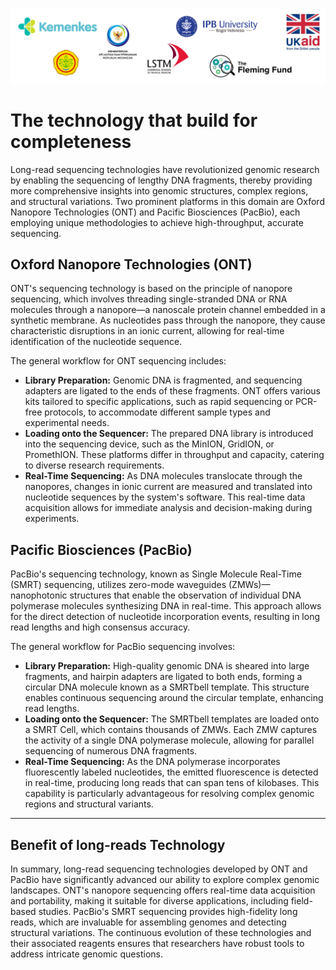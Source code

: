 ![collaboration-logo](../IM/Github_image_banner.png)

# The technology that build for completeness

​​Long-read sequencing technologies have revolutionized genomic research by enabling the sequencing of lengthy DNA fragments, thereby providing more comprehensive insights into genomic structures, complex regions, and structural variations. Two prominent platforms in this domain are Oxford Nanopore Technologies (ONT) and Pacific Biosciences (PacBio), each employing unique methodologies to achieve high-throughput, accurate sequencing.​

## Oxford Nanopore Technologies (ONT)

ONT's sequencing technology is based on the principle of nanopore sequencing, which involves threading single-stranded DNA or RNA molecules through a nanopore—a nanoscale protein channel embedded in a synthetic membrane. As nucleotides pass through the nanopore, they cause characteristic disruptions in an ionic current, allowing for real-time identification of the nucleotide sequence. ​

The general workflow for ONT sequencing includes:
* **Library Preparation:** Genomic DNA is fragmented, and sequencing adapters are ligated to the ends of these fragments. ONT offers various kits tailored to specific applications, such as rapid sequencing or PCR-free protocols, to accommodate different sample types and experimental needs.​
* **Loading onto the Sequencer:** The prepared DNA library is introduced into the sequencing device, such as the MinION, GridION, or PromethION. These platforms differ in throughput and capacity, catering to diverse research requirements.​
* **Real-Time Sequencing:** As DNA molecules translocate through the nanopores, changes in ionic current are measured and translated into nucleotide sequences by the system's software. This real-time data acquisition allows for immediate analysis and decision-making during experiments.​

## Pacific Biosciences (PacBio)

PacBio's sequencing technology, known as Single Molecule Real-Time (SMRT) sequencing, utilizes zero-mode waveguides (ZMWs)—nanophotonic structures that enable the observation of individual DNA polymerase molecules synthesizing DNA in real-time. This approach allows for the direct detection of nucleotide incorporation events, resulting in long read lengths and high consensus accuracy. ​

The general workflow for PacBio sequencing involves:
* **Library Preparation:** High-quality genomic DNA is sheared into large fragments, and hairpin adapters are ligated to both ends, forming a circular DNA molecule known as a SMRTbell template. This structure enables continuous sequencing around the circular template, enhancing read lengths.​
* **Loading onto the Sequencer:** The SMRTbell templates are loaded onto a SMRT Cell, which contains thousands of ZMWs. Each ZMW captures the activity of a single DNA polymerase molecule, allowing for parallel sequencing of numerous DNA fragments.​
* **Real-Time Sequencing:** As the DNA polymerase incorporates fluorescently labeled nucleotides, the emitted fluorescence is detected in real-time, producing long reads that can span tens of kilobases. This capability is particularly advantageous for resolving complex genomic regions and structural variants.​

---
## Benefit of long-reads Technology
In summary, long-read sequencing technologies developed by ONT and PacBio have significantly advanced our ability to explore complex genomic landscapes. ONT's nanopore sequencing offers real-time data acquisition and portability, making it suitable for diverse applications, including field-based studies. PacBio's SMRT sequencing provides high-fidelity long reads, which are invaluable for assembling genomes and detecting structural variations. The continuous evolution of these technologies and their associated reagents ensures that researchers have robust tools to address intricate genomic questions.​
